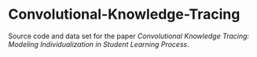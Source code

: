 # Convolutional-Knowledge-Tracing
Source code and data set for the paper *Convolutional Knowledge Tracing: Modeling Individualization in Student Learning Process*.
